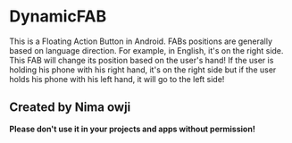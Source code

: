 # DynamicFAB
This is a Floating Action Button in Android. FABs positions are generally based on language direction. For example, in English, it's on the right side. This FAB will change its position based on the user's hand! If the user is holding his phone with his right hand, it's on the right side but if the user holds his phone with his left hand, it will go to the left side!

## Created by Nima owji
**Please don't use it in your projects and apps without permission!**

